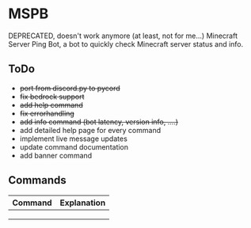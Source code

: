 # MSPB
DEPRECATED, doesn't work anymore (at least, not for me...)
Minecraft Server Ping Bot, a bot to quickly check Minecraft server status and info.

## ToDo
- ~~port from discord.py to pycord~~
- ~~fix bedrock support~~
- ~~add help command~~
- ~~fix errorhandling~~
- ~~add info command (bot latency, version info, ....)~~
- add detailed help page for every command
- implement live message updates
- update command documentation
- add banner command

## Commands
| Command | Explanation |
|---------|-------------|
|         |             |
|         |             |
|         |             |
